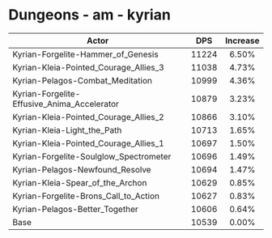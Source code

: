 # Dungeons - am - kyrian
| Actor | DPS | Increase |
|---|:---:|:---:|
|Kyrian-Forgelite-Hammer_of_Genesis|11224|6.50%|
|Kyrian-Kleia-Pointed_Courage_Allies_3|11038|4.73%|
|Kyrian-Pelagos-Combat_Meditation|10999|4.36%|
|Kyrian-Forgelite-Effusive_Anima_Accelerator|10879|3.23%|
|Kyrian-Kleia-Pointed_Courage_Allies_2|10866|3.10%|
|Kyrian-Kleia-Light_the_Path|10713|1.65%|
|Kyrian-Kleia-Pointed_Courage_Allies_1|10697|1.50%|
|Kyrian-Forgelite-Soulglow_Spectrometer|10696|1.49%|
|Kyrian-Pelagos-Newfound_Resolve|10694|1.47%|
|Kyrian-Kleia-Spear_of_the_Archon|10629|0.85%|
|Kyrian-Forgelite-Brons_Call_to_Action|10627|0.83%|
|Kyrian-Pelagos-Better_Together|10606|0.64%|
|Base|10539|0.00%|
